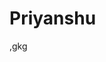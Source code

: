 <!DOCTYPE html>
<html>
<head>
<title>Hello</title>
</head>
<body>

<h1>Priyanshu</h1>
<p>,gkg</p>

</body>
</html>
